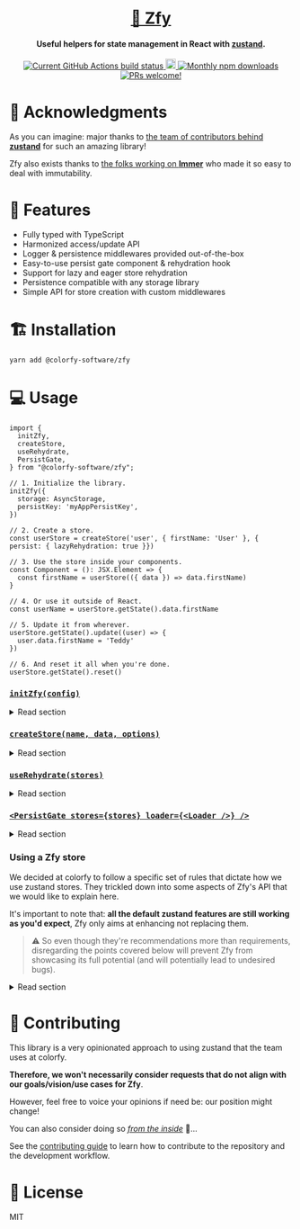 <h1 align="center">
  <a href="https://github.com/colorfy-software/zfy" target="_blank" rel="noopener noreferrer">
    🧸 Zfy
  </a>
</h1>

<h4 align="center">
  <strong>Useful helpers for state management in React with <a href="https://github.com/pmndrs/zustand" target="_blank" rel="noopener noreferrer">zustand</a>.</strong>
</h4>

<p align="center">
  <a href="https://github.com/colorfy-software/zfy/actions" target="_blank" rel="noopener noreferrer">
    <img src="https://github.com/colorfy-software/zfy/workflows/Test%20Suite/badge.svg?branch=main" alt="Current GitHub Actions build status" />
  </a>
  <a href="https://www.npmjs.org/package/@colorfy-software/zfy" target="_blank" rel="noopener noreferrer">
    <img src="https://badge.fury.io/js/%40colorfy-software%2Fzfy.svg" alt="npm version" height="18"/>
  </a>
  <a href="https://www.npmjs.org/package/@colorfy-software/zfy" target="_blank" rel="noopener noreferrer">
    <img src="https://img.shields.io/npm/dm/@colorfy-software/zfy.svg?maxAge=2592000" alt="Monthly npm downloads" />
  </a>
  <a href="https://colorfy-software.gitbook.io/@colorfy-software/zfy/contributing" target="_blank" rel="noopener noreferrer">
    <img src="https://img.shields.io/badge/PRs-welcome-brightgreen.svg" alt="PRs welcome!" />
  </a>
</p>

# 💫 Acknowledgments

As you can imagine: major thanks to [the team of contributors behind **zustand**](https://github.com/pmndrs/zustand/graphs/contributors) for such an amazing library!

Zfy also exists thanks to [the folks working on **Immer**](https://github.com/immerjs/immer/graphs/contributors) who
made it so easy to deal with immutability.

# 🌺 Features

* Fully typed with TypeScript
* Harmonized access/update API 
* Logger & persistence middlewares provided out-of-the-box
* Easy-to-use persist gate component & rehydration hook
* Support for lazy and eager store rehydration
* Persistence compatible with any storage library
* Simple API for store creation with custom middlewares

# 🏗️ Installation

```sh
yarn add @colorfy-software/zfy
```

# 💻 Usage

```tsx
import {
  initZfy,
  createStore,
  useRehydrate,
  PersistGate,
} from "@colorfy-software/zfy";

// 1. Initialize the library.
initZfy({
  storage: AsyncStorage,
  persistKey: 'myAppPersistKey',
})

// 2. Create a store.
const userStore = createStore('user', { firstName: 'User' }, { persist: { lazyRehydration: true }})

// 3. Use the store inside your components.
const Component = (): JSX.Element => {
  const firstName = userStore(({ data }) => data.firstName)
}

// 4. Or use it outside of React.
const userName = userStore.getState().data.firstName

// 5. Update it from wherever.
userStore.getState().update((user) => {
  user.data.firstName = 'Teddy'
})

// 6. And reset it all when you're done.
userStore.getState().reset()
```


### [`initZfy(config)`](https://github.com/colorfy-software/zfy/blob/main/src/core/init-zfy.ts)

<details>
  <summary>Read section</summary>

  `initZfy()` is the function that configures the library. You should call it as early as possible in your code, in your
  root `index.ts/js` file for example.

  **Example:**

  ```tsx
  // index.ts
  import { initZfy, ZfyConfigType } from '@colorfy-software/zfy'
  import AsyncStorage from '@react-native-async-storage/async-storage'

  const config: ZfyConfigType = {
    enableLogging: true,
    storage: AsyncStorage,
    persistKey: 'myAppName',
  }

  initZfy(config)
  
  // ...
  ```

  Check [ZfyConfigType](https://github.com/colorfy-software/zfy/blob/main/src/core/init-zfy.ts) to see all the
  supported configuration options.

  **Notes:**
  
  `storage` only needs your persistent storage solution to provide `getItem()` & `setItem()` functions, wether they are Promises or not. If it doesn't, you can simply implement it yourself. Eg: 

  ```tsx
  storage: {
    setItem: (key, data) => realm.write(/* whatever you want to do here */)
  }
  ```


</details>

### [`createStore(name, data, options)`](https://github.com/colorfy-software/zfy/blob/main/src/core/create-store.ts)

<details>
  <summary>Read section</summary>

  `createStore()`, you guessed it, is the function that creates a zustand store. It only expects the store **name** & its
  default **data** but you can also provide some **options**. 
  
  That's where you can enable the middlewares Zfy provides out-of-the-box, like [`persist`](https://github.com/colorfy-software/zfy/blob/main/src/internals/persist-middleware.ts) or [`logger`](https://github.com/colorfy-software/zfy/blob/main/src/internals/logger-middleware.ts), or provide your own via the **customMiddlewares** option.
  
  ⚠️ _Zfy puts a special twist on how the resulting stores can be used, which is explained in the [Using a Zfy store](#using-a-zfy-store) section._
  

  **Example:**

  ```tsx
  // src/stores/user-store.ts
  import { createStore } from '@colorfy-software/zfy'

  import type { UserType, StoresDataType } from '../types'

  export const initialState: UserType = {
    id: '',
    likes: 0,
  }

  export default createStore<StoresDataType, 'user'>('user', initialState, {
    log: true,
    persist: { lazyRehydration: true },
  })
  ```

  Check [CreateStoreOptionsType](https://github.com/colorfy-software/zfy/blob/main/src/types.ts) to see all the
  supported options.

</details>

### [`useRehydrate(stores)`](https://github.com/colorfy-software/zfy/blob/main/src/core/use-rehydrate.ts)

<details>
  <summary>Read section</summary>

  `useRehydrate()` is a React hook that rehydrates all the persisted stores you provide to it and returns `true` once
  that's done.

  **Example:**

  ```tsx
  // src/App.tsx
  import { useEffect } from 'react'
  import { useRehydrate } from '@colorfy-software/zfy'
  import SplashScreen from 'my-splash-screen-library'

  import Navigation from './navigation'

  import user from './stores/user-store.ts'
  import settings from './stores/settings-store.ts'

  
  export default (): JSX.Element => {
    const isRehydrated = useRehydrate({ user, settings })

    useEffect(() => {
      if (isRehydrated) SplashScreen.hide()
    }, [isRehydrated])

    return <Navigation />
  }
  ```

  **Notes:**
  
  * Each key of the `stores` object you passed to `useRehydrate()` has to match the `name` argument you provided to `createStore()` when creating its store. Without this, rehydration will not happen as `useRehydrate()` won't be able to tell which store you're providing.

  * It's also very important here that: **you do not try to export all the stores from single file before importing them to use in another!**
  
  Let's assume we have: 

  ```ts
  // src/stores/index.ts

  import user from './user-store.ts'
  import settings from './settings-store.ts'

  export default { user, settings }
  ```
  
  if we were to write the following for instance:

  ```tsx
  // src/App.tsx
  import { useRehydrate } from '@colorfy-software/zfy'

  import stores from './stores'
  
  export default (): JSX.Element => {
    const isRehydrated = useRehydrate(stores)

    // ...
  }
  ```

  We could end up in situations were, by the time `useRehydrate()` is trying to access the `user` store for instance, it
  could still be `undefined` as: [the store wouldn't have been created yet](https://github.com/pmndrs/zustand/issues/116). 

  That's why we highly recommend that you directly import stores from the file were you created them, before providing
  them to `useRehydrate()`.
</details>

### [`<PersistGate stores={stores} loader={<Loader />} />`](https://github.com/colorfy-software/zfy/blob/main/src/core/PersistGate.tsx)

<details>
  <summary>Read section</summary>

  `<PersistGate />` is the component equivalent of `useRehydrate()` (that it still uses under the hood). You can use it to display a loader in your app while your stores are being rehydrated.
  
  **Example:**

  ```tsx
  // src/App.tsx
  import { useEffect } from 'react'
  import { PersistGate } from '@colorfy-software/zfy'

  import Loader from './Loader'
  import Navigation from './navigation'

  import user from './stores/user-store.ts'
  import settings from './stores/settings-store.ts'

  
  export default (): JSX.Element => (
    <PersistGate stores={{ user, settings }} loader={<Loader/>}>
      <Navigation />
    </PersistGate>
  )
  ```

  **Notes:**

  ⚠️ The same warning notes as with `useRehydrate()` apply here too.
</details>

### Using a Zfy store

We decided at colorfy to follow a specific set of rules that dictate how we use zustand stores. They trickled down into
some aspects of Zfy's API that we would like to explain here.

It's important to note that: **all the default zustand features are still working as you'd expect**, Zfy only aims at
enhancing not replacing them.

> ⚠️ So even though they're recommendations more than requirements, disregarding
the points covered below will prevent Zfy from showcasing its full potential (and will potentially lead to undesired bugs).


<details>
  <summary>Read section</summary>

  #### _How to access data?_

  As you may have realised by looking into
  [`createStore()`](https://github.com/colorfy-software/zfy/blob/main/src/core/create-store.ts): the data you want to use
  and display in your app
  is explicitly put inside `getState().data` and only there.

  So no matter which type of data you want to put inside a
  store: it  will always be available from `getState().data`, not the top level `getState()`.

  This might sound quite restrictive or overdoing it at first but, such approach helped us tremendously by simplifying and harmonizing how stores are created and used throughout the entire codebase. It also allowed us to implement rehydration in
  a more flexible and scalable way.

  That's why:

  > **Any
  store created with Zfy always exposes the same 4 elements from the `getState()` object**: **`data`**, **`rehydrate()`**,
  **`update()`** & **`reset()`**.

  *If you're using persistence with lazy rehydration explicitly, `isRehydrated` is added as the 5th one but is mainly
  used by Zfy rehydration tools.*

  By  this logic, accessing your data will always look the
  same. Eg:

  ```tsx
  // src/MyRootComponent.tsx
  import shallow from 'zustand/shallow'

  import userStore from './stores/user-store'
  import settingsStore from './stores/settings-store'

  const MyRootComponent = (): JSX.Element => {
    const appLanguage = settingsStore(({ data }) => data.language)
    const [firstName, lastName] = userStore(({ data }) => [data.firstName, data.lastName], shallow)

    // ...
  }
  ```

  If you're outside of React, you can still switch to the vanilla API. Eg:

  ```ts
  import messagesStore from './stores/messages-store'

  const amountOfUnreadMessages = messagesStore.getState().data.unread.length
  ```

  Now that we've covered how to access data with Zfy, you may ask:

  #### _How to update data?_

  As we briefly saw earlier, Zfy exposes 3 methods for updating a store, `rehydrate()`, `update()` & `reset()`, with
  each having a specific use case you could guess by their name:

  * **`rehydrate()`** is the method you will probably use the least as it's primarily meant for Zfy itself. If you
  enable persistence when creating a store: that's the
  method the library will call to properly rehydrate it when you're using `useRehydrate()` or `<PersistGate />`.
  But for it to work as expected, as explained in the next subsection, Zfy expects you to update your data solely via `update()`, not `setState()`! 

  * **`update()`** is the method you'll be using the most as that's how `data` is being changed. And thanks to our use
    of Immer, you won't have to think about actions, reducers, immutability or anything else. Just update your data,
    [even with mutable update patterns](https://immerjs.github.io/immer/update-patterns/), Immer will take care of the
    rest. Eg:

    Using from outside React:

    ```js
    // src/core.js
    import Auth from 'my-auth-provider'

    import Api from '../api'
    import userStore from '../stores/user-store'
    import messagesStore from '../stores/messages-store'

    const updateUser = userStore.getState().update
    const updateMessages = messagesStore.getState().update

    export default {
      user: { 
        login: async (email, password) => new Promise((resolve, reject) => {
          try { 
            const userData = await Auth.login(email, password)

            updateUser((user) => {
              user.data = userData
            })

            resolve(userData)
          } catch (error) {
            reject(error)
          }
        })
      },

      messages: {
        fetchInbox: async () => new Promise((resolve, reject) => {
          try {
            if (!(await Auth.isLoggedIn())) return resolve(messagesStore.getState().data.inbox)

            const inboxMessages = await Api.fetchInbox()

            updateMessages((messages) => {
              messages.data.inbox = inboxMessages
            })

            resolve(inboxMessages)
          } catch (error) {
            reject(error)
          }
        }),

        markAsRead: async (messageId) => new Promise((resolve, reject) => {
          try { 
            if (!(await Auth.isLoggedIn())) return resolve(false)

            await Api.markMessageAsRead(messageId)

            updateMessages((messages) => {
              const index = messages.data.inbox.findIndex(item => item.id === messageId)

              if (index !== -1) {
                messages.data.read.unshift({ ...messages.data.inbox[index], readAt: date.now() })
                messages.data.inbox.splice(index, 1)
              }
            })

            resolve(true)
          } catch (error) {
            reject(error)
          }
        })
      }
    }
    ```

    Using from within React works the same:

    ```tsx
    // src/screens/Login.tsx
    import core from '../core'
    import navigation from '../navigation'
    import appInfoStore from '../stores/app-info-store'

    const updateAppInfo = appInfoStore.getState().update

    const Login = (): JSX.Element => {
     const onPressLogin = async (email, password) => {
      try {
        // ...
        await core.user.login(email, password)

        updateAppInfo((appInfo) => {
          appInfo.data.lastLoginAt = Date.now()
        })

        await core.messages.fetchInbox()

        navigation.to('Home')
      } catch (error) {
        // handle error
      } finally {
        // ...
      }
     }

     // ...
    }

    export default Login
    ```

    Note that if you've enabled the provided persistence middleware on a store, **`update()` will automatically take care of
    saving `data` in a way that will allow `rehydrate()` to work without you having to do anything**. That's why:
  > ⚠️ For rehydration to work as expected, you should never use `setState()` but only `getState().update()`.

  * **`reset()`** finally, is your go-to method when you simply want to reset your store to its initial default data,
    useful for when your users are logging out for instance:

    ```js
    // src/core.js
    import Auth from 'my-auth-provider'

    import userStore from '../stores/user-store'

    const resetUser = userStore.getState().reset

    export default {
      user: { 
        logout: async (email, password) => new Promise((resolve, reject) => {
          try { 
            await Auth.logout()
            resetUser()
            resolve(true)
          } catch (error) {
            reject(error)
          }
        })
      },
    }
    ```

    ```tsx
    // src/screens/Profile.tsx
    import core from '../core'
    import navigation from '../navigation'

    const Profile = (): JSX.Element => {
     const onPressLogout = async () => {
      try {
        // ...
        await core.user.logout()
        navigation.reset('Login')
      } catch (error) {
        // handle error
      } finally {
        // ...
      }
     }

     // ...
    }

    export default Profile
    ```
</details>

# 🤝 Contributing

This library is a very opinionated approach to using zustand that the team uses at colorfy.

**Therefore, we won't necessarily consider requests that do not align with our goals/vision/use cases for Zfy**.

However, feel free to voice your opinions if need be: our position might change!

You can also consider doing so [_from the inside_](https://colorfy.me/jobs/) 👀…

See the [contributing guide](CONTRIBUTING.md) to learn how to contribute to the repository and the development workflow.

# 📰 License

MIT
